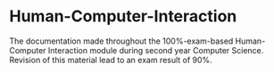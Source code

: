 # Human-Computer-Interaction
The documentation made throughout the 100%-exam-based Human-Computer Interaction module during second year Computer Science. Revision of this material lead to an exam result of 90%.
